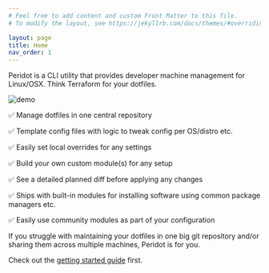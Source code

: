```yaml
---
# Feel free to add content and custom Front Matter to this file.
# To modify the layout, see https://jekyllrb.com/docs/themes/#overriding-theme-defaults

layout: page
title: Home
nav_order: 1
---
```


Peridot is a CLI utility that provides developer machine management for Linux/OSX. Think Terraform for your dotfiles.

![demo](https://github.com/liamg/peridot/tree/master/demo.gif)

✅ Manage dotfiles in one central repository

✅ Template config files with logic to tweak config per OS/distro etc.

✅ Easily set local overrides for any settings

✅ Build your own custom module(s) for any setup

✅ See a detailed planned diff before applying any changes

✅ Ships with built-in modules for installing software using common package managers etc.

✅ Easily use community modules as part of your configuration

If you struggle with maintaining your dotfiles in one big git repository and/or sharing them across multiple machines, Peridot is for you.

Check out the [getting started guide](guide) first.
